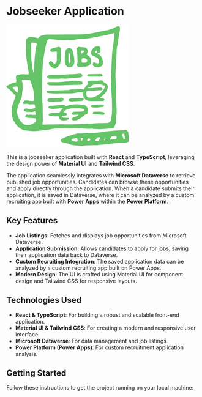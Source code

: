 # Jobseeker Application
![Jobseeker Application](./jobs-Frontend/public/favicon.ico)

This is a jobseeker application built with **React** and **TypeScript**, leveraging the design power of **Material UI** and **Tailwind CSS**.

The application seamlessly integrates with **Microsoft Dataverse** to retrieve published job opportunities. Candidates can browse these opportunities and apply directly through the application. When a candidate submits their application, it is saved in Dataverse, where it can be analyzed by a custom recruiting app built with **Power Apps** within the **Power Platform**.

## Key Features
- **Job Listings**: Fetches and displays job opportunities from Microsoft Dataverse.
- **Application Submission**: Allows candidates to apply for jobs, saving their application data back to Dataverse.
- **Custom Recruiting Integration**: The saved application data can be analyzed by a custom recruiting app built on Power Apps.
- **Modern Design**: The UI is crafted using Material UI for component design and Tailwind CSS for responsive layouts.

## Technologies Used
- **React & TypeScript**: For building a robust and scalable front-end application.
- **Material UI & Tailwind CSS**: For creating a modern and responsive user interface.
- **Microsoft Dataverse**: For data management and job listings.
- **Power Platform (Power Apps)**: For custom recruitment application analysis.

## Getting Started
Follow these instructions to get the project running on your local machine:



